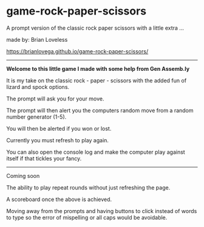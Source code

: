 # game-rock-paper-scissors
A prompt version of the classic rock paper scissors with a little extra ...


made by: Brian Loveless

https://brianlovega.github.io/game-rock-paper-scissors/

******

__Welcome to this little game I made with some help from Gen Assemb.ly__

It is my take on the classic rock - paper - scissors with the added fun of lizard and spock options.

The prompt will ask you for your move.

The prompt will then alert you the computers random move from a random number generator (1-5).

You will then be alerted if you won or lost.


Currently you must refresh to play again.

You can also open the console log and make the computer play against itself if that tickles your fancy. 



*******

Coming soon 

The ability to play repeat rounds without just refreshing the page.

A scoreboard once the above is achieved.

Moving away from the prompts and having buttons to click instead of words to type so the error of mispelling or all caps would be avoidable.


